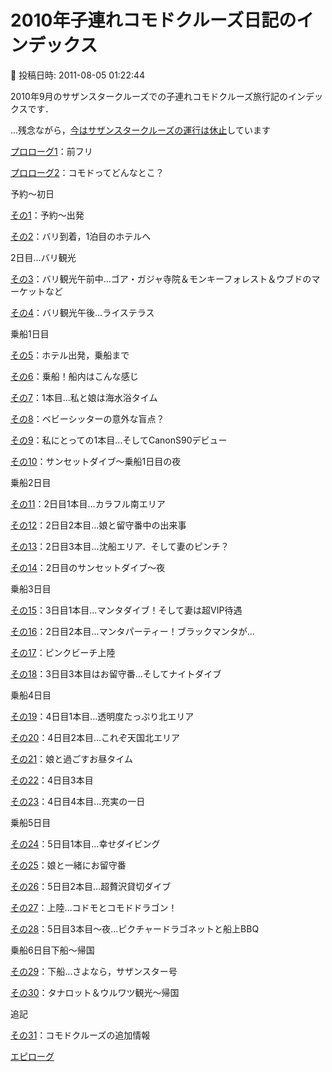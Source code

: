 # 2010年子連れコモドクルーズ日記のインデックス

📅 投稿日時: 2011-08-05 01:22:44

2010年9月のサザンスタークルーズでの子連れコモドクルーズ旅行記のインデックスです．





…残念ながら，[今はサザンスタークルーズの運行は休止](ee5dabafd5d9d5ced34c53a34c5fdf05e.md)しています





[プロローグ1](e1249ec1828c8273699fecf2050857042.md)：前フリ


[プロローグ2](e9ee324946f642f46afa631e7da2c4e3c.md)：コモドってどんなとこ？





予約～初日


[その1](e7d697cb8f8c26709284643f31fcb2a1a.md)：予約～出発


[その2](e36565fce982f71c3d8cfdd8e449318d8.md)：バリ到着，1泊目のホテルへ





2日目…バリ観光


[その3](e10446a7f9dbd5cd2bd2c0aac195cc0b4.md)：バリ観光午前中…ゴア・ガジャ寺院＆モンキーフォレスト＆ウブドのマーケットなど


[その4](e7408f08687d4969face70b7dd4672cfd.md)：バリ観光午後…ライステラス





乗船1日目


[その5](edd03ed70cafa7e4b83156f78b9ae53ac.md)：ホテル出発，乗船まで


[その6](e1965da3753aff51b42fad04c8c273b34.md)：乗船！船内はこんな感じ


[その7](e1f00af0b4afb6b8aefe2fe8f95626712.md)：1本目…私と娘は海水浴タイム


[その8](e762bd0838698b186a1ecf017bac8782e.md)：ベビーシッターの意外な盲点？


[その9](e5480e17a42d008b255501ab84f9554d4.md)：私にとっての1本目…そしてCanonS90デビュー


[その10](e9cca377e87064b7eba24b2fb777e04f3.md)：サンセットダイブ～乗船1日目の夜





乗船2日目


[その11](e9ddd3efde1329812c94177e810acb7ae.md)：2日目1本目…カラフル南エリア


[その12](e2849205e63d192c54511bae4e452ec21.md)：2日目2本目…娘と留守番中の出来事


[その13](e047656e40da65d4f824d65b097c8f61b.md)：2日目3本目…沈船エリア．そして妻のピンチ？


[その14](e1bac915e0695d011b050f1d33d0e1baa.md)：2日目のサンセットダイブ～夜





乗船3日目


[その15](e9684c2f88df5901d440a03f5e2c72c2a.md)：3日目1本目…マンタダイブ！そして妻は超VIP待遇


[その16](ea51cdd09de87fad56443aa71d05edca3.md)：2日目2本目…マンタパーティー！ブラックマンタが…


[その17](e9b8c27bd72d0e45ca914dcaad9aaae62.md)：ピンクビーチ上陸


[その18](e852477f3da4ee4b410454e0da8b9f838.md)：3日目3本目はお留守番…そしてナイトダイブ





乗船4日目


[その19](eeb3c97bee8981806c1c43de60d451c4d.md)：4日目1本目…透明度たっぷり北エリア


[その20](edb28fd91327040a98ebee926e04788c7.md)：4日目2本目…これぞ天国北エリア


[その21](e1e1498c03a7c890fa9bbe19cd2b4a1a5.md)：娘と過ごすお昼タイム


[その22](e4d5d7a54b5fb7fe13d8ec706bb0649d7.md)：4日目3本目


[その23](e5b020bba8178e431fd772325fa7e8425.md)：4日目4本目…充実の一日





乗船5日目


[その24](e58c7ee899867fe278acc27942487f4eb.md)：5日目1本目…幸せダイビング


[その25](ef0aefc1db5d48aaefe1b779883d29d0b.md)：娘と一緒にお留守番


[その26](eb0cba1304b40351f9918181afbcba8d6.md)：5日目2本目…超贅沢貸切ダイブ


[その27](ebe45d65a3c7849b07d43852c0593d65c.md)：上陸…コドモとコモドドラゴン！


[その28](e501b475baea9ae9663424fd4c950b133.md)：5日目3本目～夜…ピクチャードラゴネットと船上BBQ





乗船6日目下船～帰国


[その29](ea5254a16056b2bd117d4578da0a16a7a.md)：下船…さよなら，サザンスター号


[その30](eb30ec8340377b89142854ff8c4d5ba9c.md)：タナロット＆ウルワツ観光～帰国





追記


[その31](e6042d5a0ee04065caf9a9e756d20857c.md)：コモドクルーズの追加情報





[エピローグ](ed8134b71057ad36a3d701ed6a933d02a.md)
